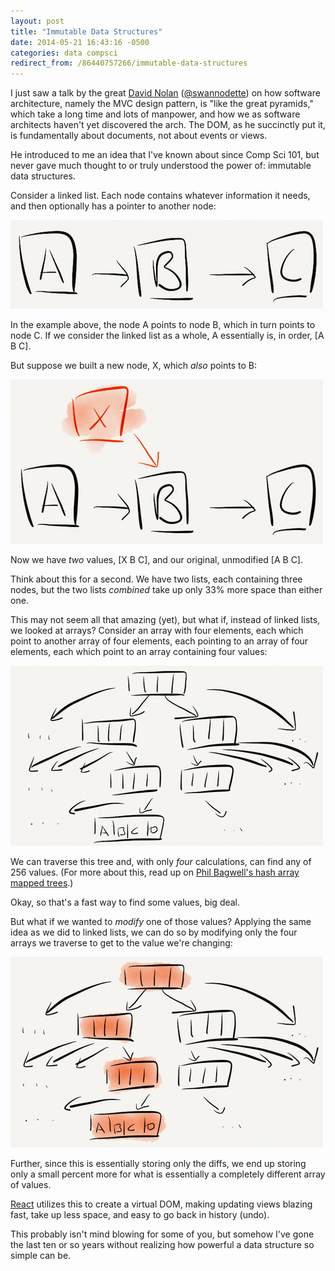 ```yaml
---
layout: post
title: "Immutable Data Structures"
date: 2014-05-21 16:43:16 -0500
categories: data compsci
redirect_from: /86440757266/immutable-data-structures
---
```


I just saw a talk by the great [David Nolan](https://github.com/swannodette) ([@swannodette](https://twitter.com/swannodette)) on how software architecture, namely the MVC design pattern, is "like the great pyramids," which take a long time and lots of manpower, and how we as software architects haven't yet discovered the arch. The DOM, as he succinctly put it, is fundamentally about documents, not about events or views.

He introduced to me an idea that I've known about since Comp Sci 101, but never gave much thought to or truly understood the power of: immutable data structures.

Consider a linked list. Each node contains whatever information it needs, and then optionally has a pointer to another node:

![](/assets/images/posts/immutable-data-structures/linked-list.png)

In the example above, the node A points to node B, which in turn points to node C. If we consider the linked list as a whole, A essentially is, in order, [A B C].

But suppose we built a new node, X, which _also_ points to B:

![](/assets/images/posts/immutable-data-structures/linked-list-with-new-root.png)

Now we have _two_ values, [X B C], and our original, unmodified [A B C]. 

Think about this for a second. We have two lists, each containing three nodes, but the two lists _combined_ take up only 33% more space than either one.

This may not seem all that amazing (yet), but what if, instead of linked lists, we looked at arrays? Consider an array with four elements, each which point to another array of four elements, each pointing to an array of four elements, each which point to an array containing four values:

![](/assets/images/posts/immutable-data-structures/arrays.png)

We can traverse this tree and, with only _four_ calculations, can find any of 256 values. (For more about this, read up on [Phil Bagwell's hash array mapped trees](http://infoscience.epfl.ch/record/64398/files/idealhashtrees.pdf).)

Okay, so that's a fast way to find some values, big deal.

But what if we wanted to _modify_ one of those values? Applying the same idea as we did to linked lists, we can do so by modifying only the four arrays we traverse to get to the value we're changing:

![](/assets/images/posts/immutable-data-structures/arrays-with-path.png)

Further, since this is essentially storing only the diffs, we end up storing only a small percent more for what is essentially a completely different array of values.

[React](http://facebook.github.io/react/) utilizes this to create a virtual DOM, making updating views blazing fast, take up less space, and easy to go back in history (undo).

This probably isn't mind blowing for some of you, but somehow I've gone the last ten or so years without realizing how powerful a data structure so simple can be.
